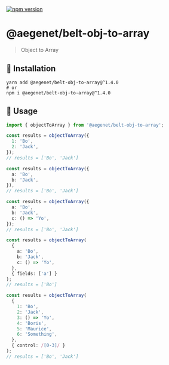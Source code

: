 [![npm version](https://img.shields.io/npm/v/@aegenet/belt-obj-to-array.svg)](https://www.npmjs.com/package/@aegenet/belt-obj-to-array)
<br>

# @aegenet/belt-obj-to-array

> Object to Array

## 💾 Installation

```shell
yarn add @aegenet/belt-obj-to-array@^1.4.0
# or
npm i @aegenet/belt-obj-to-array@^1.4.0
```

## 📝 Usage

```typescript
import { objectToArray } from '@aegenet/belt-obj-to-array';

const results = objectToArray({
  1: 'Bo',
  2: 'Jack',
});
// results = ['Bo', 'Jack']
```

```typescript
const results = objectToArray({
  a: 'Bo',
  b: 'Jack',
}),
// results = ['Bo', 'Jack']
```

```typescript
const results = objectToArray({
  a: 'Bo',
  b: 'Jack',
  c: () => 'Yo',
});
// results = ['Bo', 'Jack']
```

```typescript
const results = objectToArray(
  {
    a: 'Bo',
    b: 'Jack',
    c: () => 'Yo',
  },
  { fields: ['a'] }
);
// results = ['Bo']
```

```typescript
const results = objectToArray(
  {
    1: 'Bo',
    2: 'Jack',
    3: () => 'Yo',
    4: 'Boris',
    5: 'Maurice',
    6: 'Something',
  },
  { control: /[0-3]/ }
);
// results = ['Bo', 'Jack']
```
